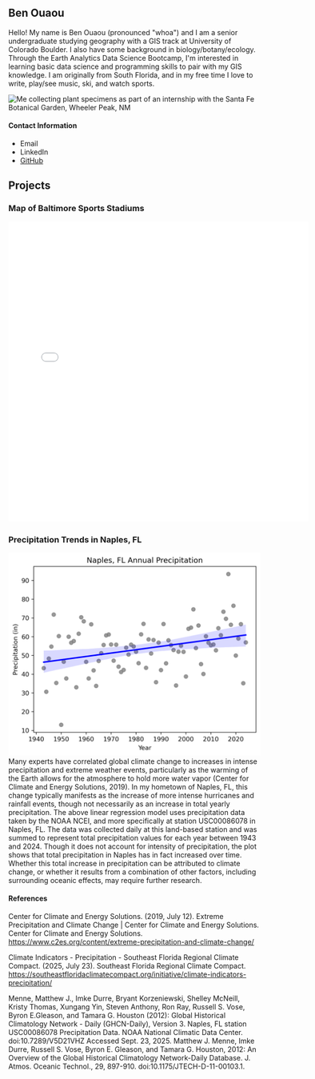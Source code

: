 ## Ben Ouaou
Hello! My name is Ben Ouaou (pronounced "whoa") and I am a senior undergraduate studying geography with a GIS track at University of Colorado Boulder. I also have some background in biology/botany/ecology. Through the Earth Analytics Data Science Bootcamp, I'm interested in learning basic data science and programming skills to pair with my GIS knowledge. I am originally from South Florida, and in my free time I love to write, play/see music, ski, and watch sports.

![Me collecting plant specimens as part of an internship with the Santa Fe Botanical Garden, Wheeler Peak, NM](https://visitsfbg.org/wp-content/uploads/Ben-Ouaou-Jankowski-intern.jpg "Collecting plant specimens at Wheeler Peak, NM!")

#### Contact Information
* Email
* LinkedIn
* [GitHub](https://github.com/bwhoa2299)

## Projects

### Map of Baltimore Sports Stadiums
<embed type="text/html" src="bmore.html" width="600" height="600">

### Precipitation Trends in Naples, FL
![Naples, FL Annual Precipitation](naples_precip.png)
Many experts have correlated global climate change to increases in intense precipitation and extreme weather events, particularly as the warming of the Earth allows for the atmosphere to hold more water vapor (Center for Climate and Energy Solutions, 2019). In my hometown of Naples, FL, this change typically manifests as the increase of more intense hurricanes and rainfall events, though not necessarily as an increase in total yearly precipitation. The above linear regression model uses precipitation data taken by the NOAA NCEI, and more specifically at station USC00086078 in Naples, FL. The data was collected daily at this land-based station and was summed to represent total precipitation values for each year between 1943 and 2024. Though it does not account for intensity of precipitation, the plot shows that total precipitation in Naples has in fact increased over time. Whether this total increase in precipitation can be attributed to climate change, or whether it results from a combination of other factors, including surrounding oceanic effects, may require further research.

#### References
Center for Climate and Energy Solutions. (2019, July 12). Extreme Precipitation and Climate Change | Center for Climate and Energy Solutions. Center for Climate and Energy Solutions. https://www.c2es.org/content/extreme-precipitation-and-climate-change/

Climate Indicators - Precipitation - Southeast Florida Regional Climate Compact. (2025, July 23). Southeast Florida Regional Climate Compact. https://southeastfloridaclimatecompact.org/initiative/climate-indicators-precipitation/

‌Menne, Matthew J., Imke Durre, Bryant Korzeniewski, Shelley McNeill, Kristy Thomas, Xungang Yin, Steven Anthony, Ron Ray, Russell S. Vose, Byron E.Gleason, and Tamara G. Houston (2012): Global Historical Climatology Network - Daily (GHCN-Daily), Version 3. Naples, FL station USC00086078 Precipitation Data. NOAA National Climatic Data Center. doi:10.7289/V5D21VHZ Accessed Sept. 23, 2025.
Matthew J. Menne, Imke Durre, Russell S. Vose, Byron E. Gleason, and Tamara G. Houston, 2012: An Overview of the Global Historical Climatology Network-Daily Database. J. Atmos. Oceanic Technol., 29, 897-910. doi:10.1175/JTECH-D-11-00103.1.
